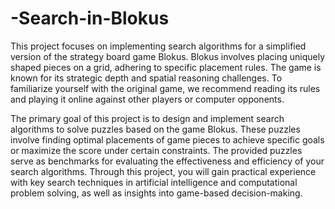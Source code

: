 ﻿# -Search-in-Blokus
This project focuses on implementing search algorithms for a simplified version of the strategy board game Blokus. Blokus involves placing uniquely shaped pieces on a grid, adhering to specific placement rules. The game is known for its strategic depth and spatial reasoning challenges. To familiarize yourself with the original game, we recommend reading its rules and playing it online against other players or computer opponents.


The primary goal of this project is to design and implement search algorithms to solve puzzles based on the game Blokus. These puzzles involve finding optimal placements of game pieces to achieve specific goals or maximize the score under certain constraints. The provided puzzles serve as benchmarks for evaluating the effectiveness and efficiency of your search algorithms.
Through this project, you will gain practical experience with key search techniques in artificial intelligence and computational problem solving, as well as insights into game-based decision-making.
 

